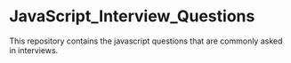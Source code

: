 # JavaScript_Interview_Questions
This repository contains the javascript questions that are commonly asked in interviews.
